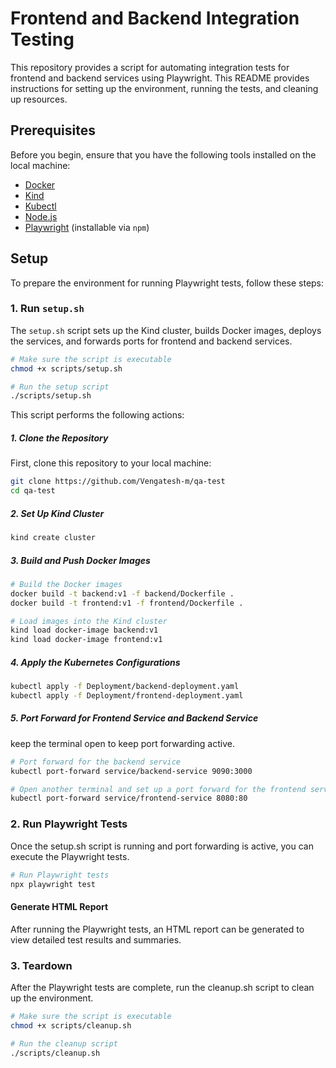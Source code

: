 # Frontend and Backend Integration Testing

This repository provides a script for automating integration tests for frontend and backend services using Playwright. This README provides instructions for setting up the environment, running the tests, and cleaning up resources.

## Prerequisites

Before you begin, ensure that you have the following tools installed on the local machine:

- [Docker](https://docs.docker.com/get-docker/)
- [Kind](https://kind.sigs.k8s.io/docs/user/quick-start/#installing-kind)
- [Kubectl](https://kubernetes.io/docs/tasks/tools/install-kubectl/)
- [Node.js](https://nodejs.org/) 
- [Playwright](https://playwright.dev/docs/intro) (installable via `npm`)

## Setup

To prepare the environment for running Playwright tests, follow these steps:

### 1. Run `setup.sh`

The `setup.sh` script sets up the Kind cluster, builds Docker images, deploys the services, and forwards ports for frontend and backend services.

```bash
# Make sure the script is executable
chmod +x scripts/setup.sh

# Run the setup script
./scripts/setup.sh

```

This script performs the following actions:
##### 1. Clone the Repository
First, clone this repository to your local machine:

```bash
git clone https://github.com/Vengatesh-m/qa-test
cd qa-test
```

##### 2. Set Up Kind Cluster

```bash
kind create cluster
```

##### 3. Build and Push Docker Images

```bash
# Build the Docker images
docker build -t backend:v1 -f backend/Dockerfile .
docker build -t frontend:v1 -f frontend/Dockerfile .

# Load images into the Kind cluster
kind load docker-image backend:v1
kind load docker-image frontend:v1
```
##### 4. Apply the Kubernetes Configurations

```bash
kubectl apply -f Deployment/backend-deployment.yaml
kubectl apply -f Deployment/frontend-deployment.yaml
```

##### 5. Port Forward for Frontend Service and Backend Service
 keep the terminal open to keep port forwarding active.
```bash
# Port forward for the backend service
kubectl port-forward service/backend-service 9090:3000

# Open another terminal and set up a port forward for the frontend service
kubectl port-forward service/frontend-service 8080:80
```

### 2. Run Playwright Tests
Once the setup.sh script is running and port forwarding is active, you can execute the Playwright tests.

```bash
# Run Playwright tests
npx playwright test

```
#### Generate HTML Report

After running the Playwright tests, an HTML report can be generated to view detailed test results and summaries.

### 3. Teardown
After the Playwright tests are complete, run the cleanup.sh script to clean up the environment.
```bash
# Make sure the script is executable
chmod +x scripts/cleanup.sh

# Run the cleanup script
./scripts/cleanup.sh

```
